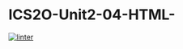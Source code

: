 # ICS2O-Unit2-04-HTML-
 [![linter](https://github.com/Tanush-gautam/ICS2O-Unit2-04-HTML-/workflows/linter/badge.svg)](https://github.com/marketplace/actions/super-linter)
 
